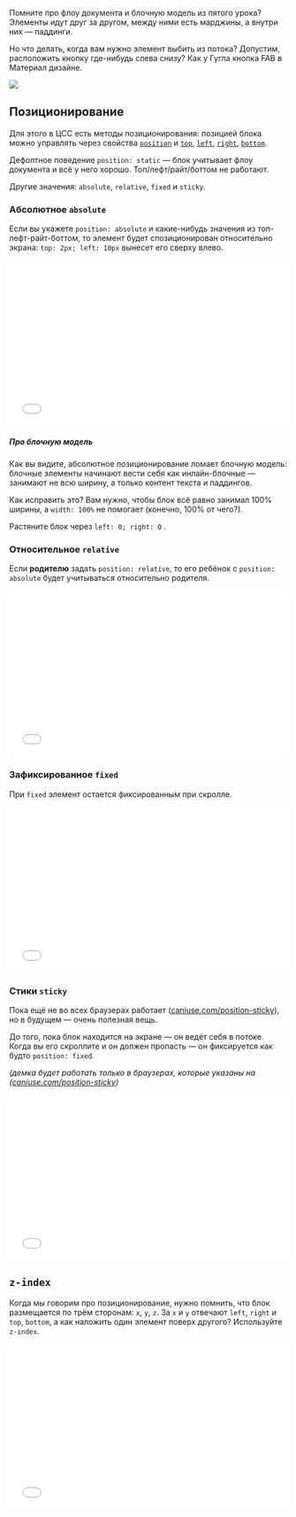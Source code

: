 Помните про флоу документа и блочную модель из пятого урока? Элементы идут друг за другом, между ними есть марджины, а внутри них — паддинги.

Но что делать, когда вам нужно элемент выбить из потока? Допустим, расположить кнопку где-нибудь слева снизу? Как у Гугла кнопка FAB в Материал дизайне.

![](https://i.imgur.com/WoMPIsl.png)

## Позиционирование

Для этого в ЦСС есть методы позиционирования: позицией блока можно управлять через свойства [`position`](https://developer.mozilla.org/en-US/docs/Web/CSS/position) и [`top`](http://cssreference.io/property/top/), [`left`](http://cssreference.io/property/left/), [`right`](http://cssreference.io/property/right/), [`bottom`](http://cssreference.io/property/bottom/).

Дефолтное поведение `position: static` — блок учитывает флоу документа и всё у него хорошо. Топ/лефт/райт/боттом не работают.

Другие значения: `absolute`, `relative`, `fixed` и `sticky`.

### Абсолютное `absolute`

Если вы укажете `position: absolute` и какие-нибудь значения из топ-лефт-райт-боттом, то элемент будет спозиционирован относительно экрана: `top: 2px; left: 10px` вынесет его сверху влево.

<iframe width="100%" height="300" src="//jsfiddle.net/8qp226xv/2/embedded/result,html,css/" allowpaymentrequest allowfullscreen="allowfullscreen" frameborder="0"></iframe>

##### Про блочную модель

Как вы видите, абсолютное позиционирование ломает блочную модель: блочные элементы начинают вести себя как инлайн-блочные — занимают не всю ширину, а только контент текста и паддингов.

Как исправить это? Вам нужно, чтобы блок всё равно занимал 100% ширины, а `width: 100%` не помогает (конечно, 100% от чего?).

Растяните блок через `left: 0; right: 0` .

### Относительное `relative`

Если **родителю** задать `position: relative`, то его ребёнок с `position: absolute` будет учитываться относительно родителя.

<iframe width="100%" height="300" src="//jsfiddle.net/8qp226xv/1/embedded/result,html,css/" allowpaymentrequest allowfullscreen="allowfullscreen" frameborder="0"></iframe>

### Зафиксированное `fixed`

При `fixed` элемент остается фиксированным при скролле.

<iframe width="100%" height="300" src="//jsfiddle.net/8qp226xv/3/embedded/result,html,css/" allowpaymentrequest allowfullscreen="allowfullscreen" frameborder="0"></iframe>

### Стики `sticky`

Пока ещё не во всех браузерах работает ([caniuse.com/position-sticky](https://caniuse.com/#feat=css-sticky)), но в будущем — очень полезная вещь.

До того, пока блок находится на экране — он ведёт себя в потоке. Когда вы его скроллите и он должен пропасть — он фиксируется как будто `position: fixed`.

_(демка будет работать только в браузерах, которые указаны на ([caniuse.com/position-sticky](https://caniuse.com/#feat=css-sticky))_

<iframe width="100%" height="300" src="//jsfiddle.net/8qp226xv/6/embedded/result,html,css/" allowpaymentrequest allowfullscreen="allowfullscreen" frameborder="0"></iframe>

## `z-index`

Когда мы говорим про позиционирование, нужно помнить, что блок размещается по трём сторонам: `x`, `y`, `z`. За `x` и `y` отвечают `left`, `right` и `top`, `bottom`, а как наложить один элемент поверх другого? Используйте `z-index`.

<iframe width="100%" height="300" src="//jsfiddle.net/8qp226xv/7/embedded/result,html,css/" allowpaymentrequest allowfullscreen="allowfullscreen" frameborder="0"></iframe>
